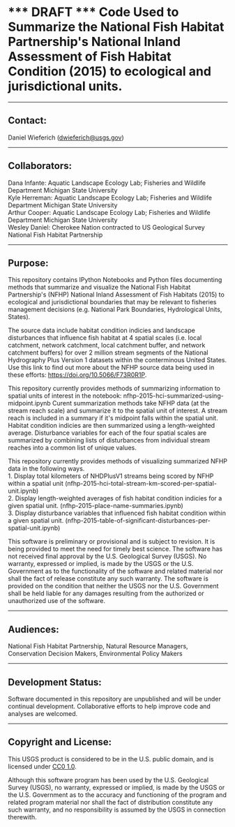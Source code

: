 *** DRAFT *** Code Used to Summarize the National Fish Habitat Partnership's National Inland Assessment of Fish Habitat Condition (2015) 
to ecological and jurisdictional units.
===============================================================================================================

-----------
Contact:
-----------
Daniel Wieferich (dwieferich@usgs.gov)


-----------
Collaborators:
-----------
Dana Infante: Aquatic Landscape Ecology Lab; Fisheries and Wildlife Department Michigan State University		  
Kyle Herreman: Aquatic Landscape Ecology Lab; Fisheries and Wildlife Department Michigan State University		  
Arthur Cooper: Aquatic Landscape Ecology Lab; Fisheries and Wildlife Department Michigan State University		  
Wesley Daniel: Cherokee Nation contracted to US Geological Survey		  
National Fish Habitat Partnership 		



-----------
Purpose:
-----------
This repository contains IPython Notebooks and Python files documenting methods that summarize and visualize the National Fish Habitat Partnership's (NFHP) National Inland Assessment of Fish Habitats (2015)
to ecological and jurisdictional boundaries that may be relevant to fisheries management decisions (e.g. National Park Boundaries, Hydrological Units, States).  
    
The source data include habitat condition indicies and landscape disturbances that influence fish habitat at 4 spatial scales (i.e. local catchment, network catchment, local catchment buffer, and 
network catchment buffers) for over 2 million stream segments of the National Hydrography Plus Version 1 datasets within the conterminous United States. Use this link to find out more about the 
NFHP source data being used in these efforts: https://doi.org/10.5066/F73R0R1P.    
  
This repository currently provides methods of summarizing information to spatial units of interest in the notebook: nfhp-2015-hci-summarized-using-midpoint.ipynb
Curent summarization methods take NFHP data (at the stream reach scale) and summarize it to the spatial unit of interest.  A stream reach is included in a summary if it's midpoint falls within
the spatial unit.  Habitat condition indicies are then summarized using a length-weighted average.  Disturbance variables for each of the four spatial scales are summarized by combining lists
of disturbances from individual stream reaches into a common list of unique values.   
  
This repository currently provides methods of visualizing summarized NFHP data in the following ways.	  
	1. Display total kilometers of NHDPlusV1 streams being scored by NFHP within a spatial unit (nfhp-2015-hci-total-stream-km-scored-per-spatial-unit.ipynb)	  
	2. Display length-weighted averages of fish habitat condition indicies for a given spatial unit. (nfhp-2015-place-name-summaries.ipynb)	  
	3. Display disturbance variables that influenced fish habitat condition within a given spatial unit. (nfhp-2015-table-of-significant-disturbances-per-spatial-unit.ipynb)	  



This software is preliminary or provisional and is subject to revision. It is being provided to meet the need for timely best science. 
The software has not received final approval by the U.S. Geological Survey (USGS). 
No warranty, expressed or implied, is made by the USGS or the U.S. Government as to the functionality of the software and related material nor shall the fact of release constitute any such warranty. 
The software is provided on the condition that neither the USGS nor the U.S. Government shall be held liable for any damages resulting from the authorized or unauthorized use of the software. 

-----------
Audiences:
-----------
National Fish Habitat Partnership, Natural Resource Managers, Conservation Decision Makers, Environmental Policy Makers


-----------
Development Status:
-------------------
Software documented in this repository are unpublished and will be under continual development.  Collaborative efforts to help improve code and analyses are welcomed.


----------------------
Copyright and License:
---------------------
This USGS product is considered to be in the U.S. public domain, and is licensed under
[CC0 1.0](https://creativecommons.org/publicdomain/zero/1.0/).

Although this software program has been used by the U.S. Geological Survey (USGS), no warranty, expressed or implied,
is made by the USGS or the U.S. Government as to the accuracy and functioning of the program and related program
material nor shall the fact of distribution constitute any such warranty, and no responsibility is assumed by the
USGS in connection therewith.
